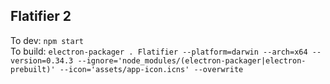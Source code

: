 ## Flatifier 2

To dev: `npm start`    
To build: `electron-packager . Flatifier --platform=darwin --arch=x64 --version=0.34.3 --ignore='node_modules/(electron-packager|electron-prebuilt)' --icon='assets/app-icon.icns' --overwrite`
